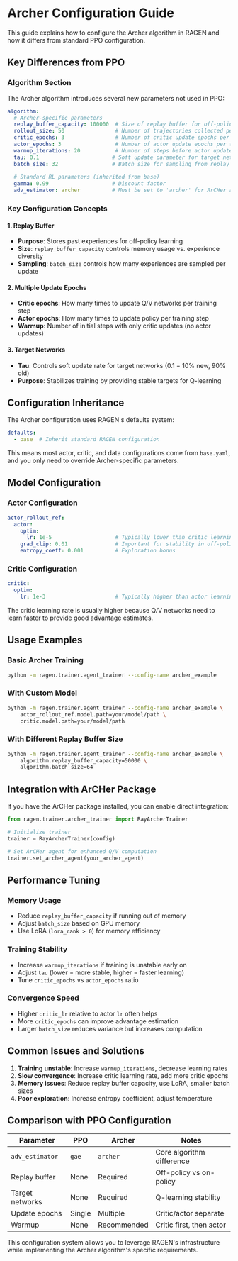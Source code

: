 # Archer Configuration Guide

This guide explains how to configure the Archer algorithm in RAGEN and how it differs from standard PPO configuration.

## Key Differences from PPO

### Algorithm Section

The Archer algorithm introduces several new parameters not used in PPO:

```yaml
algorithm:
  # Archer-specific parameters
  replay_buffer_capacity: 100000  # Size of replay buffer for off-policy learning
  rollout_size: 50                # Number of trajectories collected per rollout
  critic_epochs: 3                # Number of critic update epochs per training step
  actor_epochs: 3                 # Number of actor update epochs per training step
  warmup_iterations: 20           # Number of steps before actor updates start
  tau: 0.1                       # Soft update parameter for target networks
  batch_size: 32                 # Batch size for sampling from replay buffer
  
  # Standard RL parameters (inherited from base)
  gamma: 0.99                    # Discount factor
  adv_estimator: archer          # Must be set to 'archer' for ArCHer algorithm
```

### Key Configuration Concepts

#### 1. Replay Buffer
- **Purpose**: Stores past experiences for off-policy learning
- **Size**: `replay_buffer_capacity` controls memory usage vs. experience diversity
- **Sampling**: `batch_size` controls how many experiences are sampled per update

#### 2. Multiple Update Epochs
- **Critic epochs**: How many times to update Q/V networks per training step
- **Actor epochs**: How many times to update policy per training step
- **Warmup**: Number of initial steps with only critic updates (no actor updates)

#### 3. Target Networks
- **Tau**: Controls soft update rate for target networks (0.1 = 10% new, 90% old)
- **Purpose**: Stabilizes training by providing stable targets for Q-learning

## Configuration Inheritance

The Archer configuration uses RAGEN's defaults system:

```yaml
defaults:
  - base  # Inherit standard RAGEN configuration
```

This means most actor, critic, and data configurations come from `base.yaml`, and you only need to override Archer-specific parameters.

## Model Configuration

### Actor Configuration
```yaml
actor_rollout_ref:
  actor:
    optim:
      lr: 1e-5                    # Typically lower than critic learning rate
    grad_clip: 0.01               # Important for stability in off-policy learning
    entropy_coeff: 0.001          # Exploration bonus
```

### Critic Configuration
```yaml
critic:
  optim:
    lr: 1e-3                      # Typically higher than actor learning rate
```

The critic learning rate is usually higher because Q/V networks need to learn faster to provide good advantage estimates.

## Usage Examples

### Basic Archer Training
```bash
python -m ragen.trainer.agent_trainer --config-name archer_example
```

### With Custom Model
```bash
python -m ragen.trainer.agent_trainer --config-name archer_example \
    actor_rollout_ref.model.path=your/model/path \
    critic.model.path=your/model/path
```

### With Different Replay Buffer Size
```bash
python -m ragen.trainer.agent_trainer --config-name archer_example \
    algorithm.replay_buffer_capacity=50000 \
    algorithm.batch_size=64
```

## Integration with ArCHer Package

If you have the ArCHer package installed, you can enable direct integration:

```python
from ragen.trainer.archer_trainer import RayArcherTrainer

# Initialize trainer
trainer = RayArcherTrainer(config)

# Set ArCHer agent for enhanced Q/V computation
trainer.set_archer_agent(your_archer_agent)
```

## Performance Tuning

### Memory Usage
- Reduce `replay_buffer_capacity` if running out of memory
- Adjust `batch_size` based on GPU memory
- Use LoRA (`lora_rank > 0`) for memory efficiency

### Training Stability
- Increase `warmup_iterations` if training is unstable early on
- Adjust `tau` (lower = more stable, higher = faster learning)
- Tune `critic_epochs` vs `actor_epochs` ratio

### Convergence Speed
- Higher `critic_lr` relative to actor `lr` often helps
- More `critic_epochs` can improve advantage estimation
- Larger `batch_size` reduces variance but increases computation

## Common Issues and Solutions

1. **Training unstable**: Increase `warmup_iterations`, decrease learning rates
2. **Slow convergence**: Increase critic learning rate, add more critic epochs
3. **Memory issues**: Reduce replay buffer capacity, use LoRA, smaller batch sizes
4. **Poor exploration**: Increase entropy coefficient, adjust temperature

## Comparison with PPO Configuration

| Parameter | PPO | Archer | Notes |
|-----------|-----|--------|-------|
| `adv_estimator` | `gae` | `archer` | Core algorithm difference |
| Replay buffer | None | Required | Off-policy vs on-policy |
| Target networks | None | Required | Q-learning stability |
| Update epochs | Single | Multiple | Critic/actor separate |
| Warmup | None | Recommended | Critic first, then actor |

This configuration system allows you to leverage RAGEN's infrastructure while implementing the Archer algorithm's specific requirements.
